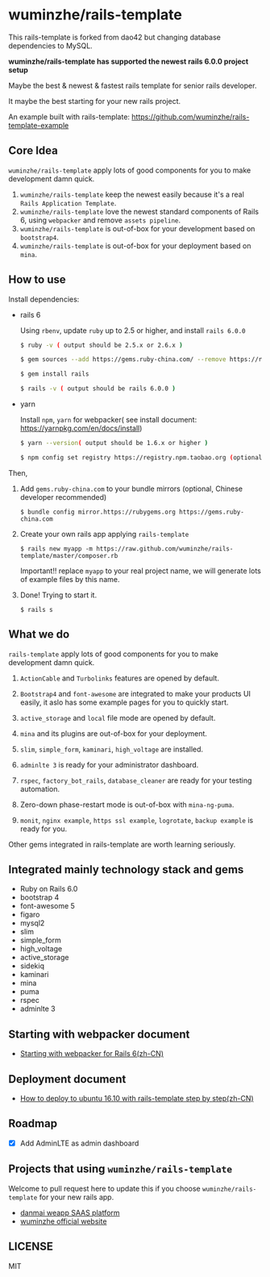 # wuminzhe/rails-template

This rails-template is forked from dao42 but changing database dependencies to MySQL.

**wuminzhe/rails-template has supported the newest rails 6.0.0 project setup**

Maybe the best & newest & fastest rails template for senior rails developer.

It maybe the best starting for your new rails project.

An example built with rails-template: https://github.com/wuminzhe/rails-template-example


## Core Idea

`wuminzhe/rails-template` apply lots of good components for you to make development damn quick.

1. `wuminzhe/rails-template` keep the newest easily because it's a real `Rails Application Template`.
2. `wuminzhe/rails-template` love the newest standard components of Rails 6, using `webpacker` and remove `assets pipeline`.
3. `wuminzhe/rails-template` is out-of-box for your development based on `bootstrap4`.
4. `wuminzhe/rails-template` is out-of-box for your deployment based on `mina`.

## How to use

Install dependencies:

* rails 6

    Using `rbenv`, update `ruby` up to 2.5 or higher, and install `rails 6.0.0`

    ```bash
    $ ruby -v ( output should be 2.5.x or 2.6.x )

    $ gem sources --add https://gems.ruby-china.com/ --remove https://rubygems.com/` (optional, Chinese developer recommend)

    $ gem install rails

    $ rails -v ( output should be rails 6.0.0 )
    ```

* yarn

    Install `npm`, `yarn` for webpacker( see install document: https://yarnpkg.com/en/docs/install)

    ```bash
    $ yarn --version( output should be 1.6.x or higher )

    $ npm config set registry https://registry.npm.taobao.org (optional, Chinese developer recommend)
    ```

Then,

1. Add `gems.ruby-china.com` to your bundle mirrors (optional, Chinese developer recommended)

    `$ bundle config mirror.https://rubygems.org https://gems.ruby-china.com`

2. Create your own rails app applying `rails-template`

    `$ rails new myapp -m https://raw.github.com/wuminzhe/rails-template/master/composer.rb`

    Important!! replace `myapp` to your real project name, we will generate lots of example files by this name.

3. Done! Trying to start it.

    `$ rails s`

## What we do

`rails-template` apply lots of good components for you to make development damn quick.

1. `ActionCable` and `Turbolinks` features are opened by default.

2. `Bootstrap4` and `font-awesome` are integrated to make your products UI easily, it aslo has some example pages for you to quickly start.

3. `active_storage` and `local` file mode are opened by default.

4. `mina` and its plugins are out-of-box for your deployment.

5. `slim`, `simple_form`, `kaminari`, `high_voltage` are installed.

6. `adminlte 3` is ready for your administrator dashboard.

7. `rspec`, `factory_bot_rails`, `database_cleaner` are ready for your testing automation.

8. Zero-down phase-restart mode is out-of-box with `mina-ng-puma`.

9. `monit`, `nginx example`, `https ssl example`, `logrotate`, `backup example` is ready for you.

Other gems integrated in rails-template are worth learning seriously.

## Integrated mainly technology stack and gems

* Ruby on Rails 6.0
* bootstrap 4
* font-awesome 5
* figaro
* mysql2
* slim
* simple_form
* high_voltage
* active_storage
* sidekiq
* kaminari
* mina
* puma
* rspec
* adminlte 3

## Starting with webpacker document

* [Starting with webpacker for Rails 6(zh-CN)](https://ruby-china.org/topics/38832)

## Deployment document

* [How to deploy to ubuntu 16.10 with rails-template step by step(zh-CN)](https://github.com/wuminzhe/rails-template/wiki/how-to-deploy-rails-to-ubuntu1404-with-rails-template)

## Roadmap

* [x] Add AdminLTE as admin dashboard

## Projects that using `wuminzhe/rails-template`

Welcome to pull request here to update this if you choose `wuminzhe/rails-template` for your new rails app.

* [danmai weapp SAAS platform](https://www.danmai.com.cn)
* [wuminzhe official website](https://www.wuminzhe.com)

## LICENSE

MIT
